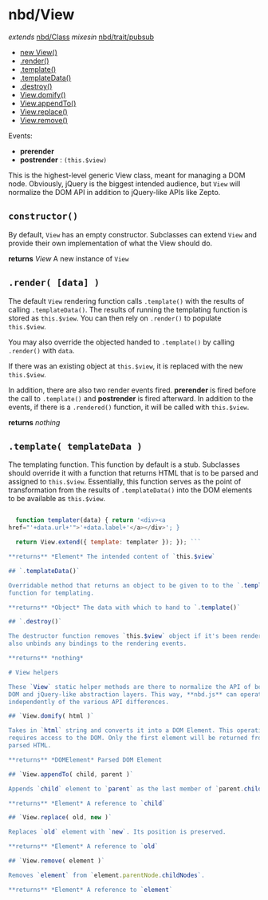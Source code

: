 # nbd/View
  *extends* [nbd/Class](Class.md)
  *mixesin* [nbd/trait/pubsub](../trait/pubsub.md)

* [new View()](#constructor)
* [.render()](#render-data-)
* [.template()](#template-templatedata-)
* [.templateData()](#templatedata)
* [.destroy()](#destroy)
* [View.domify()](#viewdomify-html-)
* [View.appendTo()](#viewappendto-child-parent-)
* [View.replace()](#viewreplace-old-new-)
* [View.remove()](#viewremove-element-)

Events:
* __prerender__
* __postrender__ : `(this.$view)`

This is the highest-level generic View class, meant for managing a DOM node.
Obviously, jQuery is the biggest intended audience, but `View` will normalize
the DOM API in addition to jQuery-like APIs like Zepto.

## `constructor()`

By default, `View` has an empty constructor. Subclasses can extend `View` and
provide their own implementation of what the View should do.

**returns** *View* A new instance of `View`

## `.render( [data] )`

The default `View` rendering function calls `.template()` with the results of
calling `.templateData()`. The results of running the templating function is
stored as `this.$view`. You can then rely on `.render()` to populate
`this.$view`.

You may also override the objected handed to `.template()` by calling
`.render()` with `data`.

If there was an existing object at `this.$view`, it is replaced with the new
`this.$view`.

In addition, there are also two render events fired. **prerender** is fired
before the call to `.template()` and **postrender** is fired afterward. In
addition to the events, if there is a `.rendered()` function, it will be called
with `this.$view`.

**returns** *nothing*

## `.template( templateData )`

The templating function. This function by default is a stub. Subclasses should
override it with a function that returns HTML that is to be parsed and assigned
to `this.$view`. Essentially, this function serves as the point of
transformation from the results of `.templateData()` into the DOM elements to
be available as `this.$view`.

```js define(['jquery', 'nbd/util/pipe', 'nbd/View'], function($, pipe, View) {

  function templater(data) { return '<div><a
href="'+data.url+'">'+data.label+'</a></div>'; }

  return View.extend({ template: templater }); }); ```

**returns** *Element* The intended content of `this.$view`

## `.templateData()`

Overridable method that returns an object to be given to to the `.template()`
function for templating.

**returns** *Object* The data with which to hand to `.template()`

## `.destroy()`

The destructor function removes `this.$view` object if it's been rendered. It
also unbinds any bindings to the rendering events.

**returns** *nothing*

# View helpers

These `View` static helper methods are there to normalize the API of both the
DOM and jQuery-like abstraction layers. This way, **nbd.js** can operate
independently of the various API differences.

## `View.domify( html )`

Takes in `html` string and converts it into a DOM Element. This operation
requires access to the DOM. Only the first element will be returned from the
parsed HTML.

**returns** *DOMElement* Parsed DOM Element

## `View.appendTo( child, parent )`

Appends `child` element to `parent` as the last member of `parent.childNodes`.

**returns** *Element* A reference to `child`

## `View.replace( old, new )`

Replaces `old` element with `new`. Its position is preserved.

**returns** *Element* A reference to `old`

## `View.remove( element )`

Removes `element` from `element.parentNode.childNodes`.

**returns** *Element* A reference to `element`
